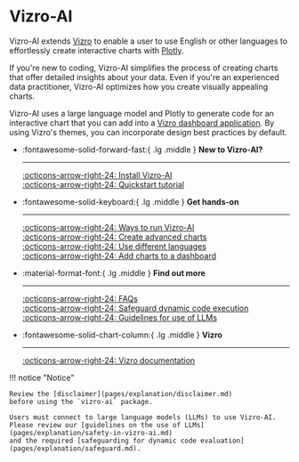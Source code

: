 # Vizro-AI

Vizro-AI extends [Vizro](https://vizro.readthedocs.io) to enable a user to use English or other languages to effortlessly create interactive charts with [Plotly](https://plotly.com/python/).

If you're new to coding, Vizro-AI simplifies the process of creating charts that offer detailed insights about your data. Even if you're an experienced data practitioner, Vizro-AI optimizes how you create visually appealing charts.

Vizro-AI uses a large language model and Plotly to generate code for an interactive chart that you can add into a [Vizro dashboard application](https://vizro.readthedocs.io). By using Vizro's themes, you can incorporate design best practices by default.


<div class="grid cards" markdown>

-   :fontawesome-solid-forward-fast:{ .lg .middle } __New to Vizro-AI?__

    ---

    [:octicons-arrow-right-24: Install Vizro-AI](pages/user-guides/install/) </br>
    [:octicons-arrow-right-24: Quickstart tutorial](pages/tutorials/quickstart/)


-   :fontawesome-solid-keyboard:{ .lg .middle } __Get hands-on__

    ---

    [:octicons-arrow-right-24: Ways to run Vizro-AI](pages/user-guides/run-vizro-ai/)</br>
    [:octicons-arrow-right-24: Create advanced charts](pages/user-guides/create-advanced-charts/)</br>
    [:octicons-arrow-right-24: Use different languages](pages/user-guides/use-different-languages/)</br>
    [:octicons-arrow-right-24: Add charts to a dashboard](pages/user-guides/add-generated-chart-usecase/)

-   :material-format-font:{ .lg .middle } __Find out more__

    ---

    [:octicons-arrow-right-24: FAQs](pages/explanation/faq/) </br>
    [:octicons-arrow-right-24: Safeguard dynamic code execution](pages/explanation/safeguard/) </br>
    [:octicons-arrow-right-24: Guidelines for use of LLMs](pages/explanation/safety-in-vizro-ai//)

-   :fontawesome-solid-chart-column:{ .lg .middle } __Vizro__

    ---

    [:octicons-arrow-right-24: Vizro documentation](https://vizro.readthedocs.io/)


</div>

!!! notice "Notice"

    Review the [disclaimer](pages/explanation/disclaimer.md)
    before using the `vizro-ai` package.

    Users must connect to large language models (LLMs) to use Vizro-AI.
    Please review our [guidelines on the use of LLMs](pages/explanation/safety-in-vizro-ai.md)
    and the required [safeguarding for dynamic code evaluation](pages/explanation/safeguard.md).
